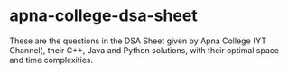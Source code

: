 # apna-college-dsa-sheet
These are the questions in the DSA Sheet given by Apna College (YT Channel), their C++, Java and Python solutions, with their optimal space and time complexities.
